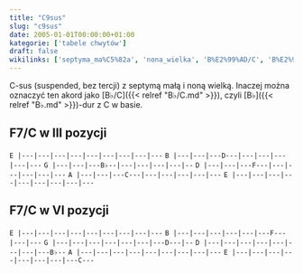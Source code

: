```yaml
---
title: "C9sus"
slug: "c9sus"
date: 2005-01-01T00:00:00+01:00
kategorie: ['tabele chwytów']
draft: false
wikilinks: ['septyma_ma%C5%82a', 'nona_wielka', 'B%E2%99%AD/C', 'B%E2%99%AD']
---
```

C-sus (suspended, bez tercji) z septymą małą<!-- link nie odnosił się do niczego -->
i noną wielką<!-- link nie odnosił się do niczego -->. Inaczej można oznaczyć ten
akord jako [B♭/C]({{< relref "B♭/C.md" >}}), czyli [B♭]({{< relref "B♭.md" >}})-dur z C w
basie.

## F7/C w III pozycji

`E |---|---|---|---|---|---|---|---|---`
`B |---|---|---D---|---|---|---|---|---`
`G |---|---|---B♭--|---|---|---|---|--`
`D |---|---|---F---|---|---|---|---|---`
`A |---|---|---C---|---|---|---|---|---`
`E |---|---|---|---|---|---|---|---|---`

## F7/C w VI pozycji

`E |---|---|---|---|---|---|---|---|---`
`B |---|---|---|---|---|---F---|---|---`
`G |---|---|---|---|---|---|---D---|--`
`D |---|---|---|---|---|---|---|---B♭--`
`A |---|---|---|---|---|---|---|---|---`
`E |---|---|---|---|---|---|---|---C---`

